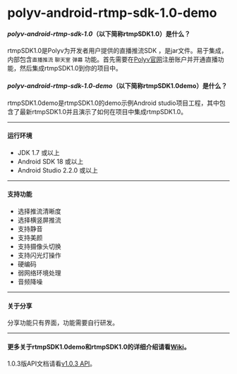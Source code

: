 
polyv-android-rtmp-sdk-1.0-demo
===
#### _polyv-android-rtmp-sdk-1.0_（以下简称**rtmpSDK1.0**）是什么？
rtmpSDK1.0是Polyv为开发者用户提供的直播推流SDK ，是jar文件。易于集成，内部包含`直播推流` `聊天室` `弹幕` 功能。首先需要在[Polyv官网](http://www.polyv.net)注册账户并开通直播功能，然后集成rtmpSDK1.0到你的项目中。
#### _polyv-android-rtmp-sdk-1.0-demo_（以下简称**rtmpSDK1.0demo**）是什么？
rtmpSDK1.0demo是rtmpSDK1.0的demo示例Android studio项目工程，其中包含了最新rtmpSDK1.0并且演示了如何在项目中集成rtmpSDK1.0。
***
####  运行环境
* JDK 1.7 或以上
* Android SDK 18 或以上
* Android Studio 2.2.0 或以上
***
#### 支持功能
* 选择推流清晰度
* 选择横竖屏推流
* 支持静音
* 支持美颜
* 支持摄像头切换
* 支持闪光灯操作
* 硬编码
* 弱网络环境处理
* 音频降噪
***
#### 关于分享
分享功能只有界面，功能需要自行研发。
***
#### 更多关于rtmpSDK1.0demo和rtmpSDK1.0的详细介绍请看[Wiki](https://github.com/easefun/polyv-android-rtmp-sdk-1.0-demo/wiki)。
1.0.3版API文档请看[v1.0.3 API](http://demo.polyv.net/polyv/android/rtmp/sdk/1.0.3/api/index.html)。

